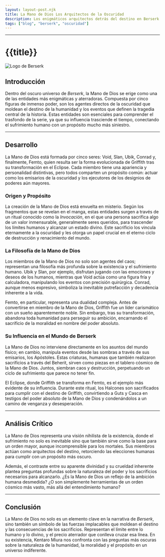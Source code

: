 ```yaml
---
layout: layout-post.njk
title: La Mano de Dios Los Arquitectos de la Oscuridad
description: Los enigmáticos arquitectos detrás del destino en Berserk.
tags: ["blog", "berserk", "oscuridad"]
---
```

---

# {{title}}


![Logo de Berserk](/img/mano.jpeg)
## Introducción

Dentro del oscuro universo de *Berserk*, la Mano de Dios se erige como una de las entidades más enigmáticas y aterradoras. Compuesta por cinco figuras de inmenso poder, son los agentes directos de la oscuridad que moldean el destino de la humanidad y los eventos que definen la tragedia central de la historia. Estas entidades son esenciales para comprender el trasfondo de la serie, ya que su influencia trasciende el tiempo, conectando el sufrimiento humano con un propósito mucho más siniestro.

---

## Desarrollo

La Mano de Dios está formada por cinco seres: Void, Slan, Ubik, Conrad y, finalmente, Femto, quien resulta ser la forma evolucionada de Griffith tras su transformación en el Eclipse. Cada miembro tiene una apariencia y personalidad distintivas, pero todos comparten un propósito común: actuar como los emisarios de la oscuridad y los ejecutores de los designios de poderes aún mayores.

### Origen y Propósito
La creación de la Mano de Dios está envuelta en misterio. Según los fragmentos que se revelan en el manga, estas entidades surgen a través de un ritual conocido como la *Invocación*, en el que una persona sacrifica algo de un valor inmensurable, generalmente seres queridos, para trascender los límites humanos y alcanzar un estado divino. Este sacrificio los vincula eternamente a la oscuridad y les otorga un papel crucial en el eterno ciclo de destrucción y renacimiento del mundo.

### La Filosofía de la Mano de Dios
Los miembros de la Mano de Dios no solo son agentes del caos; representan una filosofía más profunda sobre la existencia y el sufrimiento humano. Ubik y Slan, por ejemplo, disfrutan jugando con las emociones y deseos de los humanos, mientras que Void actúa como una figura fría y calculadora, manipulando los eventos con precisión quirúrgica. Conrad, aunque menos expresivo, simboliza la inevitable putrefacción y decadencia inherente a la vida.

Femto, en particular, representa una dualidad compleja. Antes de convertirse en miembro de la Mano de Dios, Griffith fue un líder carismático con un sueño aparentemente noble. Sin embargo, tras su transformación, abandona toda humanidad para perseguir su ambición, encarnando el sacrificio de la moralidad en nombre del poder absoluto.

### Su Influencia en el Mundo de Berserk
La Mano de Dios no interviene directamente en los asuntos del mundo físico; en cambio, manipula eventos desde las sombras a través de sus emisarios, los Apóstoles. Estas criaturas, humanas que también realizaron sacrificios a través del Beherit, sirven como piezas en el tablero cósmico de la Mano de Dios. Juntos, siembran caos y destrucción, perpetuando un ciclo de sufrimiento que parece no tener fin.

El Eclipse, donde Griffith se transforma en Femto, es el ejemplo más evidente de su influencia. Durante este ritual, los Halcones son sacrificados para cumplir con el destino de Griffith, convirtiendo a Guts y Casca en testigos del poder absoluto de la Mano de Dios y condenándolos a un camino de venganza y desesperación.

---

## Análisis Crítico

La Mano de Dios representa una visión nihilista de la existencia, donde el sufrimiento no solo es inevitable sino que también sirve como la base para un orden mayor, aunque incomprensible para los mortales. Sus miembros actúan como arquitectos del destino, retorciendo las elecciones humanas para cumplir con un propósito más oscuro. 

Además, el contraste entre su aparente divinidad y su crueldad inherente plantea preguntas profundas sobre la naturaleza del poder y los sacrificios necesarios para alcanzarlo. ¿Es la Mano de Dios un reflejo de la ambición humana desmedida? ¿O son simplemente herramientas de un orden cósmico más vasto, más allá del entendimiento humano?

---

## Conclusión

La Mano de Dios no solo es un elemento clave en la narrativa de *Berserk*, sino también un símbolo de las fuerzas implacables que moldean el destino y las consecuencias de los sacrificios. Representan el límite entre lo humano y lo divino, y el precio aterrador que conlleva cruzar esa línea. En su existencia, Kentaro Miura nos confronta con las preguntas más oscuras sobre la naturaleza de la humanidad, la moralidad y el propósito en un universo indiferente.

